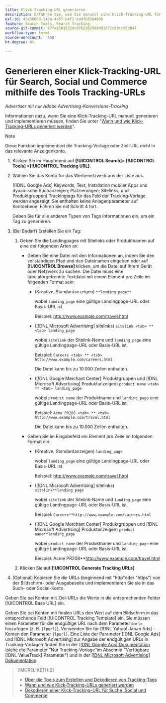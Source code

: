 ```yaml
---
title: Klick-Tracking-URL generieren
description: Erfahren Sie, wie Sie manuell eine Klick-Tracking-URL für Suche, Social und Commerce generieren.
exl-id: 43a36869-146a-4c5f-b4f2-eddfb856480b
feature: Search Tools, Search Tracking
source-git-commit: 67fe8581832dc0762d62908d01672e53cc95b847
workflow-type: tm+mt
source-wordcount: '458'
ht-degree: 0%

---
```


# Generieren einer Klick-Tracking-URL für Search, Social und Commerce mithilfe des Tools Tracking-URLs

*Advertiser mit nur Adobe Advertising-Konversions-Tracking*

Informationen dazu, wann Sie eine Klick-Tracking-URL manuell generieren und implementieren müssen, finden Sie unter &quot;[Wann und wie Klick-Tracking-URLs generiert werden](/help/search-social-commerce/tracking/click-tracking-ways-to-generate.md)&quot;.

>[!NOTE]
>
>Diese Funktion implementiert die Tracking-Vorlage oder Ziel-URL nicht in das relevante Anzeigenkonto.

1. Klicken Sie im Hauptmenü auf **[!UICONTROL Search]> [!UICONTROL Tools] >[!UICONTROL Tracking URL]**.

1. Wählen Sie das Konto für das Werbenetzwerk aus der Liste aus.

   ([!DNL Google Ads] Keywords; Text, Installation mobiler Apps und dynamische Suchanzeigen; Platzierungen; Sitelinks; und Produktgruppen) Trackingtags für das Feld der Tracking-Vorlage werden angezeigt. Sie enthalten keine Anlagenparameter auf Kontoebene. Fahren Sie mit Schritt 4 fort.

   Geben Sie für alle anderen Typen von Tags Informationen ein, um ein Tag zu generieren.

1. (Bei Bedarf) Erstellen Sie ein Tag:

   1. Geben Sie die Landingpages mit Sitelinks oder Produktnamen auf eine der folgenden Arten an:

      * Geben Sie eine Datei mit den Informationen an, indem Sie den vollständigen Pfad und den Dateinamen eingeben oder auf **[!UICONTROL Browse]** klicken, um die Datei auf Ihrem Gerät oder Netzwerk zu suchen. Die Datei muss eine tabulatorgetrennte Textdatei mit einem Element pro Zeile im folgenden Format sein:

         * (Kreative, Standardanzeigen) `**landing_page**`

           wobei `landing_page` eine gültige Landingpage-URL oder Basis-URL ist.

           Beispiel: http://www.example.com/travel.html

         * ([!DNL Microsoft Advertising] sitelinks) `sitelink <tab> ** <tab> landing_page`

           wobei `sitelink` der Sitelink-Name und `landing_page` eine gültige Landingpage-URL oder Basis-URL ist.

           Beispiel: `Careers <tab> ** <tab> http://www.example.com/careers.html`

           Die Datei kann bis zu 10.000 Zeilen enthalten.

         * ([!DNL Google Merchant Center] Produktgruppen und [!DNL Microsoft Advertising] Produktanzeigen) `product name <tab> ** <tab> landing_page`

           wobei `product name` der Produktname und `landing_page` eine gültige Landingpage-URL oder Basis-URL ist.

           Beispiel: `Acme PR208 <tab> ** <tab> http://www.example.com/travel.html`

           Die Datei kann bis zu 10.000 Zeilen enthalten.

      * Geben Sie im Eingabefeld ein Element pro Zeile im folgenden Format ein:

         * (Kreative, Standardanzeigen) `landing_page`

           wobei `landing_page` eine gültige Landingpage-URL oder Basis-URL ist.

           Beispiel: http://www.example.com/travel.html

         * ([!DNL Microsoft Advertising] sitelinks) `sitelink**landing_page`

           wobei `sitelink` der Sitelink-Name und `landing_page` eine gültige Landingpage-URL oder Basis-URL ist.

           Beispiel: `Careers**http://www.example.com/careers.html`

         * ([!DNL Google Merchant Center] Produktgruppen und [!DNL Microsoft Advertising] Produktanzeigen) `product name**landing_page`

           wobei `product name` der Produktname und `landing_page` eine gültige Landingpage-URL oder Basis-URL ist.

           Beispiel: Acme PR208**http://www.example.com/travel.html

   1. Klicken Sie auf **[!UICONTROL Generate Tracking URLs]**.

1. (Optional) Kopieren Sie die URLs (beginnend mit &quot;http&quot;oder &quot;https&quot;) von der Bildschirm- oder Ausgabeseite und implementieren Sie sie in das Such- oder Social-Konto.

Geben Sie bei Konten mit Ziel-URLs die Werte in die entsprechenden Felder [!UICONTROL Base URL] ein.

Geben Sie bei Konten mit finalen URLs den Wert auf dem Bildschirm in das entsprechende Feld [!UICONTROL Tracking Template] ein. Sie müssen einen Parameter für die endgültige URL nach dem Parameter `&url=` hinzufügen (z. B. `{lpurl}`). Verwenden Sie für [!DNL Yahoo! Japan Ads] -Konten den Parameter `{lpurl}`. Eine Liste der Parameter [!DNL Google Ads] und [!DNL Microsoft Advertising] zur Angabe der endgültigen URLs in Tracking-Vorlagen finden Sie in der [[!DNL Google Ads] Dokumentation](https://support.google.com/google-ads/answer/6305348) (siehe die Parameter &quot;Nur Tracking-Vorlage&quot;im Abschnitt &quot;Verfügbare [!DNL ValueTrack] Parameter&quot;) und in der [[!DNL Microsoft Advertising] Dokumentation](https://help.ads.microsoft.com/#apex/3/en/56799/2).

>[!MORELIKETHIS]
>
>* [Über die Tools zum Erstellen und Dekodieren von Tracking-Tags](tracking-tools-about.md)
>* [Wann und wie Klick-Tracking-URLs generiert werden](/help/search-social-commerce/tracking/click-tracking-ways-to-generate.md)
>* [Dekodieren einer Klick-Tracking-URL für Suche, Social und Commerce](click-tracking-url-decode.md)
